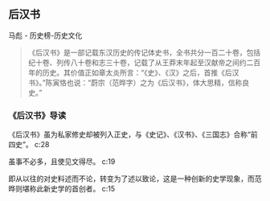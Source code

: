 ## 后汉书

马彪  -  历史榜-历史文化

> 《后汉书》是一部记载东汉历史的传记体史书，全书共分一百二十卷，包括纪十卷、列传八十卷和志三十卷，记载了从王莽末年起至汉献帝之间约二百年的历史。其价值正如章太炎所言：“《史》、《汉》之后，首推《后汉书》。”陈寅恪也说：“蔚宗（范晔字）之为《后汉书》，体大思精，信称良史。”

### 《后汉书》导读

《后汉书》虽为私家修史却被列入正史，与《史记》、《汉书》、《三国志》合称“前四史”。 c:28

虽事不必多，且使见文得尽。 c:19

即从以往的对史料述而不论，转变为了述以致论，这是一种创新的史学现象，而范晔则堪称此新史学的首创者。 c:15
